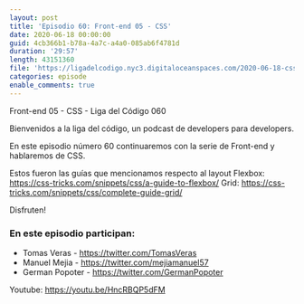 ```yaml
---
layout: post
title: 'Episodio 60: Front-end 05 - CSS'
date: 2020-06-18 00:00:00
guid: 4cb366b1-b78a-4a7c-a4a0-085ab6f4781d
duration: '29:57'
length: 43151360
file: 'https://ligadelcodigo.nyc3.digitaloceanspaces.com/2020-06-18-css.mp3'
categories: episode
enable_comments: true
---
```


Front-end 05 - CSS - Liga del Código 060

Bienvenidos a la liga del código, un podcast de developers para developers. 

En este episodio número 60 continuaremos con la serie de Front-end y hablaremos de CSS.

Estos fueron las guías que mencionamos respecto al layout
Flexbox: https://css-tricks.com/snippets/css/a-guide-to-flexbox/
Grid: https://css-tricks.com/snippets/css/complete-guide-grid/

Disfruten!

### En este episodio participan:
- Tomas Veras - https://twitter.com/TomasVeras
- Manuel Mejia - https://twitter.com/mejiamanuel57
- German Popoter - https://twitter.com/GermanPopoter

Youtube: https://youtu.be/HncRBQP5dFM
